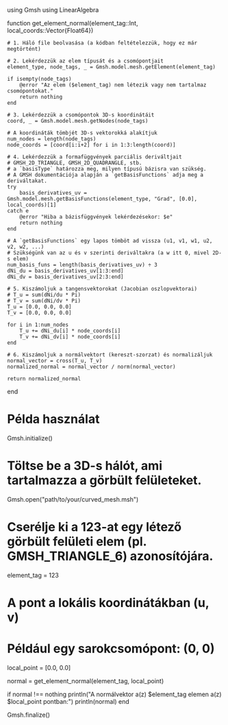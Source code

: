 using Gmsh
using LinearAlgebra

function get_element_normal(element_tag::Int, local_coords::Vector{Float64})
    
    # 1. Háló file beolvasása (a kódban feltételezzük, hogy ez már megtörtént)
    
    # 2. Lekérdezzük az elem típusát és a csomópontjait
    element_type, node_tags, _ = Gmsh.model.mesh.getElement(element_tag)
    
    if isempty(node_tags)
        @error "Az elem ($element_tag) nem létezik vagy nem tartalmaz csomópontokat."
        return nothing
    end
    
    # 3. Lekérdezzük a csomópontok 3D-s koordinátáit
    coord, _ = Gmsh.model.mesh.getNodes(node_tags)
    
    # A koordináták tömbjét 3D-s vektorokká alakítjuk
    num_nodes = length(node_tags)
    node_coords = [coord[i:i+2] for i in 1:3:length(coord)]
    
    # 4. Lekérdezzük a formafüggvények parciális deriváltjait
    # GMSH_2D_TRIANGLE, GMSH_2D_QUADRANGLE, stb.
    # a `basisType` határozza meg, milyen típusú bázisra van szükség.
    # A GMSH dokumentációja alapján a `getBasisFunctions` adja meg a deriváltakat.
    try
        basis_derivatives_uv = Gmsh.model.mesh.getBasisFunctions(element_type, "Grad", [0.0], local_coords)[1]
    catch e
        @error "Hiba a bázisfüggvények lekérdezésekor: $e"
        return nothing
    end

    # A `getBasisFunctions` egy lapos tömböt ad vissza (u1, v1, w1, u2, v2, w2, ...)
    # Szükségünk van az u és v szerinti deriváltakra (a w itt 0, mivel 2D-s elem)
    num_basis_funs = length(basis_derivatives_uv) ÷ 3
    dNi_du = basis_derivatives_uv[1:3:end]
    dNi_dv = basis_derivatives_uv[2:3:end]
    
    # 5. Kiszámoljuk a tangensvektorokat (Jacobian oszlopvektorai)
    # T_u = sum(dNi/du * Pi)
    # T_v = sum(dNi/dv * Pi)
    T_u = [0.0, 0.0, 0.0]
    T_v = [0.0, 0.0, 0.0]

    for i in 1:num_nodes
        T_u += dNi_du[i] * node_coords[i]
        T_v += dNi_dv[i] * node_coords[i]
    end

    # 6. Kiszámoljuk a normálvektort (kereszt-szorzat) és normalizáljuk
    normal_vector = cross(T_u, T_v)
    normalized_normal = normal_vector / norm(normal_vector)
    
    return normalized_normal
end

# Példa használat
Gmsh.initialize()
# Töltse be a 3D-s hálót, ami tartalmazza a görbült felületeket.
Gmsh.open("path/to/your/curved_mesh.msh")

# Cserélje ki a 123-at egy létező görbült felületi elem (pl. GMSH_TRIANGLE_6) azonosítójára.
element_tag = 123

# A pont a lokális koordinátákban (u, v)
# Például egy sarokcsomópont: (0, 0)
local_point = [0.0, 0.0]

normal = get_element_normal(element_tag, local_point)

if normal !== nothing
    println("A normálvektor a(z) $element_tag elemen a(z) $local_point pontban:")
    println(normal)
end

Gmsh.finalize()